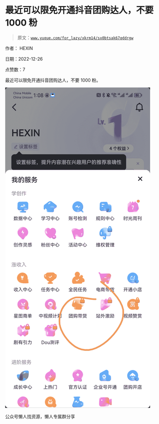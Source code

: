 # 最近可以限免开通抖音团购达人，不要 1000 粉

> 原文：[`www.yuque.com/for_lazy/xkrm14/sx0btsak67qddrgw`](https://www.yuque.com/for_lazy/xkrm14/sx0btsak67qddrgw)

作者： HEXIN

日期：2022-12-26

点赞数：7

最近可以限免开通抖音团购达人，不要 1000 粉。

![](img/55d82fa4a0a74af62f0cd0f79b61a3b8.png)

公众号懒人找资源，懒人专属群分享

